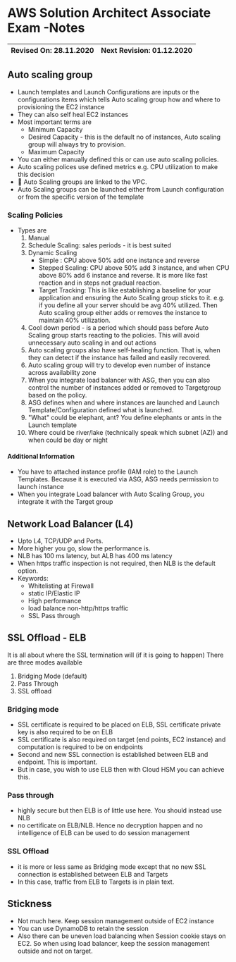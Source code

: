# AWS Solution Architect Associate Exam -Notes

Revised On: 28.11.2020 | Next Revision: 01.12.2020
-----------------------| -------------------------

## Auto scaling group

* Launch templates and Launch Configurations are inputs or the configurations items which tells Auto scaling group how and where to provisioning the EC2 instance
* They can also self heal EC2 instances
* Most important terms are
  * Minimum Capacity
  * Desired Capacity - this is the default no of instances, Auto scaling group will always try to provision.
  * Maximum Capacity
* You can either manually defined this or can use auto scaling policies.
* Auto scaling polices use defined metrics e.g. CPU utilization to make this decision
* :magnet: Auto Scaling groups are linked to the VPC.
* Auto Scaling groups can be launched either from Launch configuration or from the specific version of the template

### Scaling Policies

* Types are
  1. Manual
  2. Schedule Scaling: sales periods - it is best suited
  3. Dynamic Scaling
     * Simple : CPU above 50% add one instance and reverse
     * Stepped Scaling: CPU above 50% add 3 instance, and when CPU above 80% add 6 instance and reverse. It is more like fast reaction and in steps not gradual reaction.
     * Target Tracking: This is like establishing a baseline for your application and ensuring the Auto Scaling group sticks to it. e.g. if you define all your server should be avg 40% utilized. Then Auto scaling group either adds or removes the instance to maintain 40% utilization.
  4. Cool down period - is a period which should pass before Auto Scaling group starts reacting to the policies. This will avoid unnecessary auto scaling in and out actions
  5. Auto scaling groups also have self-healing function. That is, when they can detect if the instance has failed and easily recovered. 
  6. Auto scaling group will try to develop even number of instance across availability zone
  7. When you integrate load balancer with ASG, then you can also control the number of instances added or removed to Targetgroup based on the policy.
  8. ASG defines when and where instances are launched and Launch Template/Configuration defined what is launched.
  9. "What" could be elephant, ant? You define elephants or ants in the Launch template
  10. Where could be river/lake (technically speak which subnet (AZ)) and when could be day or night

#### Additional Information

* You have to attached instance profile (IAM role) to the Launch Templates. Because it is executed via ASG, ASG needs permission to launch instance
* When you integrate Load balancer with Auto Scaling Group, you integrate it with the Target group

## Network Load Balancer (L4)

* Upto L4, TCP/UDP and Ports. 
* More higher you go, slow the performance is.
* NLB has 100 ms latency, but ALB has 400 ms latency
* When https traffic inspection is not required, then NLB is the default option.
* Keywords:
  * Whitelisting at Firewall
  * static IP/Elastic IP
  * High performance
  * load balance non-http/https traffic
  * SSL Pass through

## SSL Offload - ELB

It is all about where the SSL termination will (if it is going to happen)
There are three modes available

1. Bridging Mode (default)
2. Pass Through
3. SSL offload

### Bridging mode

* SSL certificate is required to be placed on ELB, SSL certificate private key is also required to be on ELB
* SSL certificate is also required on target (end points, EC2 instance) and computation is required to be on endpoints
* Second and new SSL connection is established between ELB and endpoint. This is important.
* But in case, you wish to use ELB then with Cloud HSM you can achieve this.

### Pass through

* highly secure but then ELB is of little use here. You should instead use NLB
* no certificate on ELB/NLB. Hence no decryption happen and no intelligence of ELB can be used to do session management

### SSL Offload

* it is more or less same as Bridging mode except that no new SSL connection is established between ELB and Targets
* In this case, traffic from ELB to Targets is in plain text.

## Stickness

* Not much here. Keep session management outside of EC2 instance
* You can use DynamoDB to retain the session
* Also there can be uneven load balancing when Session cookie stays on EC2. So when using load balancer, keep the session management outside and not on target.
